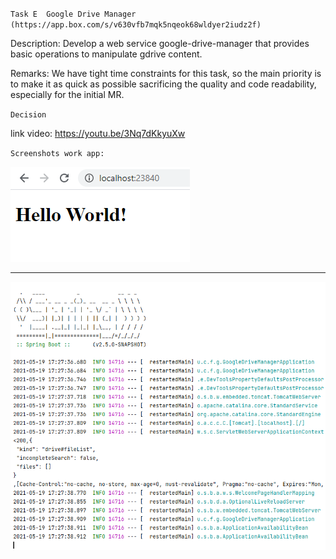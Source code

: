 `Task E  Google Drive Manager (https://app.box.com/s/v630vfb7mqk5nqeok68wldyer2iudz2f)`

Description:
  Develop a web service google-drive-manager that provides basic operations to manipulate gdrive content.

Remarks:
  We have tight time constraints for this task, so the main priority is to make it as quick as possible 
  sacrificing the quality and code readability, especially for the initial MR.

`Decision`

link video: https://youtu.be/3Nq7dKkyuXw

`Screenshots work app:`

![alt text](docs/Hello_world.png "Hello world")

---

![alt text](docs/Work_app.png "As application works")